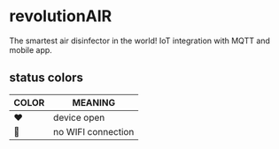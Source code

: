 # revolutionAIR

The smartest air disinfector in the world! IoT integration with MQTT and mobile app.

## status colors

COLOR           |   MEANING
-------------   |   -------------
:heart:    |   device open
:yellow_heart:  |   no WIFI connection
